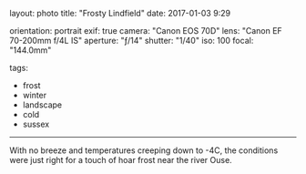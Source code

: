 layout: photo
title: "Frosty Lindfield"
date: 2017-01-03 9:29

orientation: portrait
exif: true
camera: "Canon EOS 70D"
lens: "Canon EF 70-200mm f/4L IS"
aperture: "ƒ/14"
shutter: "1/40"
iso: 100
focal: "144.0mm"

tags:
  - frost
  - winter
  - landscape
  - cold
  - sussex
---

With no breeze and temperatures creeping down to -4C, the conditions were just right for a touch of hoar frost near the river Ouse.
